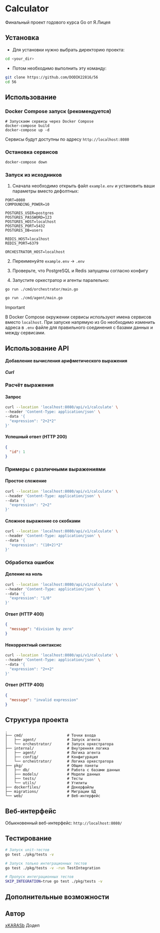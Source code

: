 # Calculator

Финальный проект годового курса Go от Я.Лицея

## Установка

 - Для установки нужно выбрать директорию проекта:
```bash
cd <your_dir>
```
 - Потом необходимо выполнить эту команду:
```bash
git clone https://github.com/DODIK22816/56
cd 56
```

## Использование

### Docker Compose запуск (рекомендуется)
```
# Запускаем сервисы через Docker Compose
docker-compose build
docker-compose up -d
```

Сервисы будут доступны по адресу `http://localhost:8080`

### Остановка сервисов

```bash
docker-compose down
```

### Запуск из исходников

1. Сначала необходимо открыть файл ```example.env``` и установить ваши параметры вместо дефолтных:
```env
PORT=8080
COMPOUNDING_POWER=10

POSTGRES_USER=postgres
POSTGRES_PASSWORD=123
POSTGRES_HOST=localhost
POSTGRES_PORT=5432
POSTGRES_DB=users

REDIS_HOST=localhost
REDIS_PORT=6379

ORCHESTRATOR_HOST=localhost
```
2. Переименуйте ```example.env``` -> ```.env```

3. Проверьте, что PostgreSQL и Redis запущены согласно конфигу
4. Запустите оркестратор и агенты паралельно:

```bash
go run ./cmd/orchestrator/main.go

go run ./cmd/agent/main.go
```

> [!IMPORTANT]
> В Docker Compose окружении сервисы используют имена сервисов вместо `localhost`. При запуске напрямую из Go необходимо изменить адреса в `.env` файле для правильного соединения с базами данных и между сервисами.

## Использование API
#### Добавление вычисления арифметического выражения

##### Curl
### Расчёт выражения

#### Запрос

```bash
curl --location 'localhost:8080/api/v1/calculate' \
--header 'Content-Type: application/json' \
--data '{
  "expression": "2+2*2"
}'
```

#### Успешный ответ (HTTP 200)

```json
{
  "id": 1
}
```

### Примеры с различными выражениями

#### Простое сложение

```bash
curl --location 'localhost:8080/api/v1/calculate' \
--header 'Content-Type: application/json' \
--data '{
  "expression": "2+2"
}'
```

#### Сложное выражение со скобками

```bash
curl --location 'localhost:8080/api/v1/calculate' \
--header 'Content-Type: application/json' \
--data '{
  "expression": "(10+2)*2"
}'
```

### Обработка ошибок

#### Деление на ноль

```bash
curl --location 'localhost:8080/api/v1/calculate' \
--header 'Content-Type: application/json' \
--data '{
  "expression": "1/0"
}'
```

#### Ответ (HTTP 400)

```json
{
  "message": "division by zero"
}
```

#### Некорректный синтаксис

```bash
curl --location 'localhost:8080/api/v1/calculate' \
--header 'Content-Type: application/json' \
--data '{
  "expression": "2++2"
}'
```

#### Ответ (HTTP 400)

```json
{
  "message": "invalid expression"
}
```

## Структура проекта

```
.
├── cmd/                    # Точки входа
│   ├── agent/              # Запуск агента
│   └── orchestrator/       # Запуск оркестратора
├── internal/               # Внутренняя логика
│   ├── agent/              # Логика агента
│   ├── config/             # Конфигурация
│   └── orchestrator/       # Логика оркестратора
├── pkg/                    # Общие пакеты
│   ├── db/                 # Работа с базами данных
│   ├── models/             # Модели данных
│   ├── tests/              # Тесты
│   └── utils/              # Утилиты
├── dockerfiles/            # Докерфайлы
├── migrations/             # Миграции БД
└── web/                    # Веб-интерфейс
```

## Веб-интерфейс

Обыкновенный веб-интерфейс: `http://localhost:8080/`

## Тестирование

```bash
# Запуск unit-тестов
go test ./pkg/tests -v

# Запуск только интеграционных тестов
go test ./pkg/tests -v -run TestIntegration

# Пропуск интеграционных тестов
SKIP_INTEGRATION=true go test ./pkg/tests -v
```

## Дополнительные возможности

## Автор

[xKARASb](https://github.com/xkarasb)
Додеп
